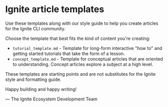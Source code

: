 # Ignite article templates

Use these templates along with our style guide to help you create articles for the Ignite CLI community.

Choose the template that best fits the kind of content you're creating:

* `tutorial_template.md` - Template for long-form interactive "how to" and getting started tutorials that take the form of a lesson.
* `concept_template.md` - Template for conceptual articles that are oriented to understanding. Concept articles explore a subject at a high level.

These templates are starting points and are not substitutes for the Ignite style and formatting guide.

Happy building and happy writing!

— The Ignite Ecosystem Development Team
